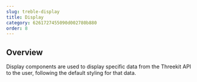 ```yaml
---
slug: treble-display
title: Display
category: 6261727455090d002780b880
order: 8
---
```


## Overview

Display components are used to display specific data from the Threekit API to the user, following the default styling for that data.
